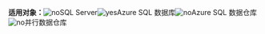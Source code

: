 <Token>**适用对象：**![no](media/no.png)SQL Server![yes](media/yes.png)Azure SQL 数据库![no](media/no.png)Azure SQL 数据仓库![no](media/no.png)并行数据仓库</Token>

